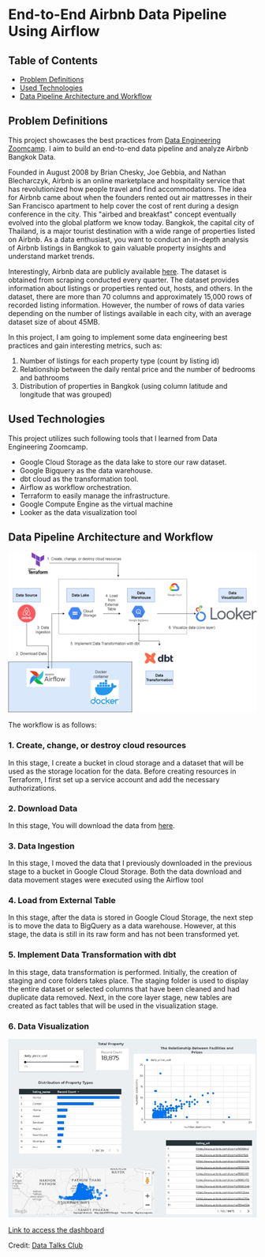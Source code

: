 # End-to-End Airbnb Data Pipeline Using Airflow

## Table of Contents
  - [Problem Definitions](https://github.com/aramadhanj/airbnb-data-pipeline/blob/main/README.md#problem-definitions)
  - [Used Technologies](https://github.com/aramadhanj/airbnb-data-pipeline/blob/main/README.md#used-technologies)
  - [Data Pipeline Architecture and Workflow](https://github.com/aramadhanj/airbnb-data-pipeline/blob/main/README.md#data-pipeline-architecture-and-workflow)

## Problem Definitions

This project showcases the best practices from [Data Engineering Zoomcamp](https://github.com/DataTalksClub/data-engineering-zoomcamp). I aim to build an end-to-end data pipeline and analyze Airbnb Bangkok Data.

Founded in August 2008 by Brian Chesky, Joe Gebbia, and Nathan Blecharczyk, Airbnb is an online marketplace and hospitality service that has revolutionized how people travel and find accommodations. The idea for Airbnb came about when the founders rented out air mattresses in their San Francisco apartment to help cover the cost of rent during a design conference in the city. This "airbed and breakfast" concept eventually evolved into the global platform we know today. Bangkok, the capital city of Thailand, is a major tourist destination with a wide range of properties listed on Airbnb. As a data enthusiast, you want to conduct an in-depth analysis of Airbnb listings in Bangkok to gain valuable property insights and understand market trends.

Interestingly, Airbnb data are publicly available [here](http://insideairbnb.com/get-the-data). The dataset is obtained from scraping conducted every quarter. The dataset provides information about listings or properties rented out, hosts, and others. In the dataset, there are more than 70 columns and approximately 15,000 rows of recorded listing information. However, the number of rows of data varies depending on the number of listings available in each city, with an average dataset size of about 45MB.

In this project, I am going to implement some data engineering best practices and gain interesting metrics, such as:
  1. Number of listings for each property type (count by listing id)
  2. Relationship between the daily rental price and the number of bedrooms and bathrooms
  3. Distribution of properties in Bangkok (using column latitude and longitude that was grouped)

## Used Technologies

This project utilizes such following tools that I learned from Data Engineering Zoomcamp.

  - Google Cloud Storage as the data lake to store our raw dataset.
  - Google Bigquery as the data warehouse.
  - dbt cloud as the transformation tool.
  - Airflow as workflow orchestration.
  - Terraform to easily manage the infrastructure.
  - Google Compute Engine as the virtual machine
  - Looker as the data visualization tool

## Data Pipeline Architecture and Workflow

![airbnb-pipeline drawio (1)](https://github.com/aramadhanj/airbnb-data-pipeline/blob/main/images/airbnb-pipeline.png)

The workflow is as follows:

### 1. Create, change, or destroy cloud resources

In this stage, I create a bucket in cloud storage and a dataset that will be used as the storage location for the data. Before creating resources in Terraform, I first set up a service account and add the necessary authorizations.

### 2. Download Data

In this stage, You will download the data from [here](insideairbnb.com).

### 3. Data Ingestion

In this stage, I moved the data that I previously downloaded in the previous stage to a bucket in Google Cloud Storage. Both the data download and data movement stages were executed using the Airflow tool

### 4. Load from External Table

In this stage, after the data is stored in Google Cloud Storage, the next step is to move the data to BigQuery as a data warehouse. However, at this stage, the data is still in its raw form and has not been transformed yet.

### 5. Implement Data Transformation with dbt

In this stage, data transformation is performed. Initially, the creation of staging and core folders takes place. The staging folder is used to display the entire dataset or selected columns that have been cleaned and had duplicate data removed. Next, in the core layer stage, new tables are created as fact tables that will be used in the visualization stage.

### 6. Data Visualization

![image](https://github.com/aramadhanj/airbnb-data-pipeline/blob/main/images/airbnb-dashboard.jpg)

[Link to access the dashboard](https://lookerstudio.google.com/reporting/f8fda6e9-0828-4de9-9232-cb527ef872c1)


Credit:
[Data Talks Club](https://github.com/DataTalksClub)
